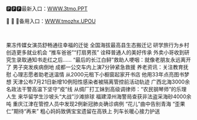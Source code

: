 <p>
	🅿🅿🅿最新入口：<a href="http://www.baidu.com/link?url=6MA2SWnO3Raqke39an_0PUxosM6ZrUGzi1BN9tNnlPW&wd">WWW.3tmo.PPT</a> 
	<p>
		🦢
🦢
🦢备用入口：<a href="http://www.baidu.com/link?url=6MA2SWnO3Raqke39an_0PUxosM6ZrUGzi1BN9tNnlPW&wd">WWW.tmozhx.UPOU</a> 
	</p>
	<p>
		<br />
	</p>
	<p>
		果冻传媒女演员舒畅通往幸福的迁徙 全国海拔最高县生态搬迁记
研学旅行为乡村创造更多就业机会
“推车爸爸”“打扇男孩” 诠释普通人的美好传承
外卖小哥收到研究生录取通知书走红之后……
“最后的长江白鲟”救助人哽咽：就像老朋友永远离开了
男子突发疾病倒地 成都一公交车内上演7分钟紧急救援
养老资讯：关注教育抚慰 心理志愿者助老送温情
从2000元租下小橱窗起家开书店 他用33年点亮图书梦想
天津公布7月21日新增10例阳性感染者被隔离管控前活动轨迹
广西北海3000余名政法干警高温下坚守“疫”线
从绸厂打工妹到高级调律师：“农民钢琴师”的乐理人生
来华留学生沙坡头“大战”沙滩排球
福建漳州海警局查获非法盗采海砂4000余吨
重庆江津在管控人员中发现2例新冠肺炎确诊病例
“花儿”曲中告别青海 “歪果仁”期待“再来”
粗心妈妈致俩宝宝遗留在高铁上 列车长暖心接力护送
	</p>
